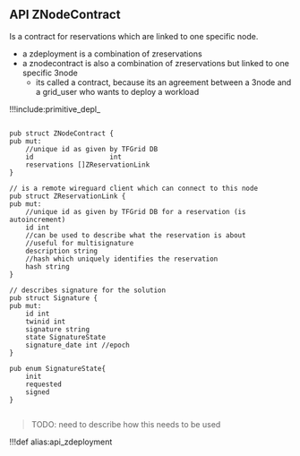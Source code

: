 ## API ZNodeContract

Is a contract for reservations which are linked to one specific node.

- a zdeployment is a combination of zreservations
- a znodecontract is also a combination of zreservations but linked to one specific 3node
    - its called a contract, because its an agreement between a 3node and a grid_user who wants to deploy a workload

!!!include:primitive_depl_


```golang

pub struct ZNodeContract {
pub mut:
    //unique id as given by TFGrid DB 
    id                   int  
    reservations []ZReservationLink
}

// is a remote wireguard client which can connect to this node
pub struct ZReservationLink {
pub mut:
    //unique id as given by TFGrid DB for a reservation (is autoincrement)
	id int
    //can be used to describe what the reservation is about
    //useful for multisignature
	description string
    //hash which uniquely identifies the reservation
    hash string
}

// describes signature for the solution
pub struct Signature {
pub mut:
	id int
    twinid int
    signature string
    state SignatureState
    signature_date int //epoch
}

pub enum SignatureState{
    init
    requested
    signed
}


```

> TODO: need to describe how this needs to be used

!!!def alias:api_zdeployment
